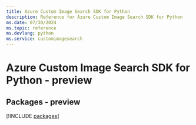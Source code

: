 ```yaml
---
title: Azure Custom Image Search SDK for Python
description: Reference for Azure Custom Image Search SDK for Python
ms.date: 07/30/2024
ms.topic: reference
ms.devlang: python
ms.service: customimagesearch
---
```

# Azure Custom Image Search SDK for Python - preview
## Packages - preview
[!INCLUDE [packages](custom-image-search-index.md)]